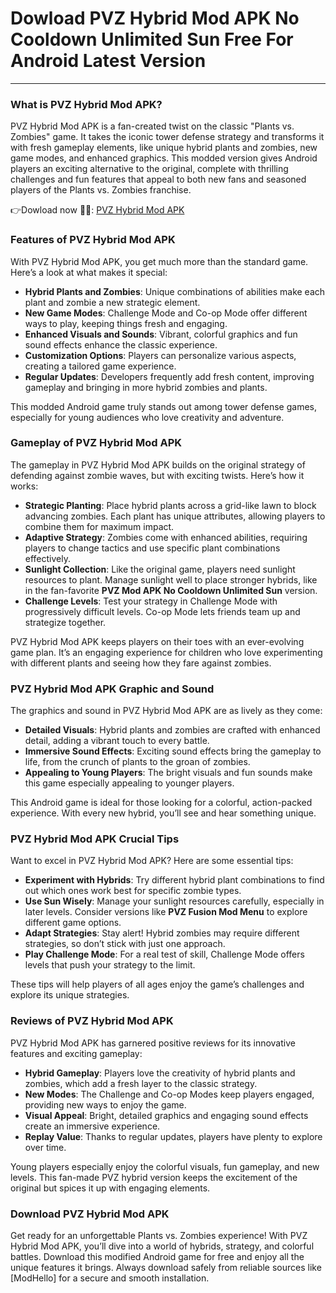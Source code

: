 # Dowload PVZ Hybrid Mod APK No Cooldown Unlimited Sun Free For Android Latest Version 

---

### What is PVZ Hybrid Mod APK?
PVZ Hybrid Mod APK is a fan-created twist on the classic "Plants vs. Zombies" game. It takes the iconic tower defense strategy and transforms it with fresh gameplay elements, like unique hybrid plants and zombies, new game modes, and enhanced graphics. This modded version gives Android players an exciting alternative to the original, complete with thrilling challenges and fun features that appeal to both new fans and seasoned players of the Plants vs. Zombies franchise.


👉Dowload now 🧌🧌: [PVZ Hybrid Mod APK](https://modhello.com/pvz-hybrid/)


### Features of PVZ Hybrid Mod APK
With PVZ Hybrid Mod APK, you get much more than the standard game. Here’s a look at what makes it special:

- **Hybrid Plants and Zombies**: Unique combinations of abilities make each plant and zombie a new strategic element.
- **New Game Modes**: Challenge Mode and Co-op Mode offer different ways to play, keeping things fresh and engaging.
- **Enhanced Visuals and Sounds**: Vibrant, colorful graphics and fun sound effects enhance the classic experience.
- **Customization Options**: Players can personalize various aspects, creating a tailored game experience.
- **Regular Updates**: Developers frequently add fresh content, improving gameplay and bringing in more hybrid zombies and plants.

This modded Android game truly stands out among tower defense games, especially for young audiences who love creativity and adventure.

### Gameplay of PVZ Hybrid Mod APK
The gameplay in PVZ Hybrid Mod APK builds on the original strategy of defending against zombie waves, but with exciting twists. Here’s how it works:

- **Strategic Planting**: Place hybrid plants across a grid-like lawn to block advancing zombies. Each plant has unique attributes, allowing players to combine them for maximum impact.
- **Adaptive Strategy**: Zombies come with enhanced abilities, requiring players to change tactics and use specific plant combinations effectively.
- **Sunlight Collection**: Like the original game, players need sunlight resources to plant. Manage sunlight well to place stronger hybrids, like in the fan-favorite **PVZ Mod APK No Cooldown Unlimited Sun** version.
- **Challenge Levels**: Test your strategy in Challenge Mode with progressively difficult levels. Co-op Mode lets friends team up and strategize together.

PVZ Hybrid Mod APK keeps players on their toes with an ever-evolving game plan. It’s an engaging experience for children who love experimenting with different plants and seeing how they fare against zombies.

### PVZ Hybrid Mod APK Graphic and Sound
The graphics and sound in PVZ Hybrid Mod APK are as lively as they come:

- **Detailed Visuals**: Hybrid plants and zombies are crafted with enhanced detail, adding a vibrant touch to every battle.
- **Immersive Sound Effects**: Exciting sound effects bring the gameplay to life, from the crunch of plants to the groan of zombies.
- **Appealing to Young Players**: The bright visuals and fun sounds make this game especially appealing to younger players.

This Android game is ideal for those looking for a colorful, action-packed experience. With every new hybrid, you’ll see and hear something unique.

### PVZ Hybrid Mod APK Crucial Tips
Want to excel in PVZ Hybrid Mod APK? Here are some essential tips:

- **Experiment with Hybrids**: Try different hybrid plant combinations to find out which ones work best for specific zombie types.
- **Use Sun Wisely**: Manage your sunlight resources carefully, especially in later levels. Consider versions like **PVZ Fusion Mod Menu** to explore different game options.
- **Adapt Strategies**: Stay alert! Hybrid zombies may require different strategies, so don’t stick with just one approach.
- **Play Challenge Mode**: For a real test of skill, Challenge Mode offers levels that push your strategy to the limit.

These tips will help players of all ages enjoy the game’s challenges and explore its unique strategies.

### Reviews of PVZ Hybrid Mod APK
PVZ Hybrid Mod APK has garnered positive reviews for its innovative features and exciting gameplay:

- **Hybrid Gameplay**: Players love the creativity of hybrid plants and zombies, which add a fresh layer to the classic strategy.
- **New Modes**: The Challenge and Co-op Modes keep players engaged, providing new ways to enjoy the game.
- **Visual Appeal**: Bright, detailed graphics and engaging sound effects create an immersive experience.
- **Replay Value**: Thanks to regular updates, players have plenty to explore over time.

Young players especially enjoy the colorful visuals, fun gameplay, and new levels. This fan-made PVZ hybrid version keeps the excitement of the original but spices it up with engaging elements.

### Download PVZ Hybrid Mod APK
Get ready for an unforgettable Plants vs. Zombies experience! With PVZ Hybrid Mod APK, you’ll dive into a world of hybrids, strategy, and colorful battles. Download this modified Android game for free and enjoy all the unique features it brings. Always download safely from reliable sources like [ModHello] for a secure and smooth installation.
